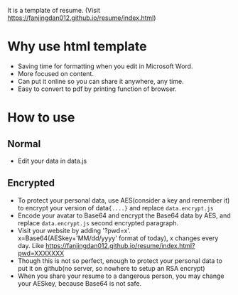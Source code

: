 It is a template of resume.
(Visit https://fanjingdan012.github.io/resume/index.html)
# Why use html template
- Saving time for formatting when you edit in Microsoft Word.
- More focused on content.
- Can put it online so you can share it anywhere, any time. 
- Easy to convert to pdf by printing function of browser.
# How to use
## Normal
- Edit your data in data.js
## Encrypted
- To protect your personal data, use AES(consider a key and remember it) to encrypt your version of data`{....}` and replace `data.encrypt.js`
- Encode your avatar to Base64 and encrypt the Base64 data by AES, and replace `data.encrypt.js` second encrypted paragraph.
- Visit your website by adding '?pwd=x'. x=Base64(AESkey+'MM/dd/yyyy' format of today), x changes every day. Like https://fanjingdan012.github.io/resume/index.html?pwd=XXXXXXX
- Though this is not so perfect, enough to protect your personal data to put it on github(no server, so nowhere to setup an RSA encrypt)
- When you share your resume to a dangerous person, you may change your AESkey, because Base64 is not safe.

